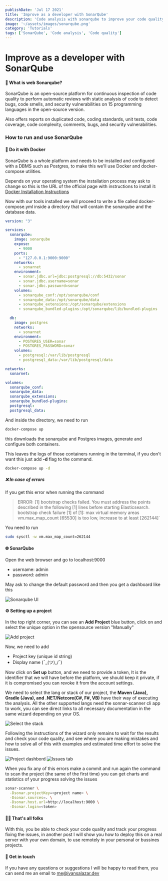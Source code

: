 ```yaml
---
publishDate: 'Jul 17 2021'
title: 'Improve as a developer with SonarQube'
description: 'Code analysis with sonarqube to improve your code quality'
image: '~/assets/images/sonarqube.png'
category: 'Tutorials'
tags: ['SonarQube', 'Code analysis', 'Code quality']
---
```


# Improve as a developer with SonarQube

#### 🤔 What is web Sonarqube?

SonarQube is an open-source platform for continuous inspection of code quality to perform automatic reviews with static analysis of code to detect bugs, code smells, and security vulnerabilities on 15 programming languages in the open-source version. 

Also offers reports on duplicated code, coding standards, unit tests, code coverage, code complexity, comments, bugs, and security vulnerabilities.


### How to run and use SonarQube

#### 🐋 Do it with Docker

SonarQube is a whole platform and needs to be installed and configured with a DBMS such as Postgres, to make this we'll use Docker and docker-compose utilities.

Depends on your operating system the installation process may ask to change so this is the URL of the official page with instructions to install it: [Docker Installation Instructions](https://docs.docker.com/get-docker/)

Now with our tools installed we will proceed to write a file called docker-compose.yml inside a directory that will contain the sonarqube and the database data.


```yml
version: "3"

services:
  sonarqube:
    image: sonarqube
    expose:
      - 9000
    ports:
      - "127.0.0.1:9000:9000"
    networks:
      - sonarnet
    environment:
      - sonar.jdbc.url=jdbc:postgresql://db:5432/sonar
      - sonar.jdbc.username=sonar
      - sonar.jdbc.password=sonar
    volumes:
      - sonarqube_conf:/opt/sonarqube/conf
      - sonarqube_data:/opt/sonarqube/data
      - sonarqube_extensions:/opt/sonarqube/extensions
      - sonarqube_bundled-plugins:/opt/sonarqube/lib/bundled-plugins

  db:
    image: postgres
    networks:
      - sonarnet
    environment:
      - POSTGRES_USER=sonar
      - POSTGRES_PASSWORD=sonar
    volumes:
      - postgresql:/var/lib/postgresql
      - postgresql_data:/var/lib/postgresql/data

networks:
  sonarnet:

volumes:
  sonarqube_conf:
  sonarqube_data:
  sonarqube_extensions:
  sonarqube_bundled-plugins:
  postgresql:
  postgresql_data:
```

And inside the directory, we need to run 

```bash
docker-compose up
``` 

this downloads the sonarqube and Postgres images, generate and configure both containers.

This leaves the logs of those containers running in the terminal, if you don't want this just add **-d** flag to the command.

```bash
docker-compose up -d
``` 

##### ❌ In case of errors

If you get this error when running the command

> ERROR: [1] bootstrap checks failed. You must address the points described in the following [1] lines before starting Elasticsearch.
> bootstrap check failure [1] of [1]: max virtual memory areas vm.max_map_count [65530] is too low, increase to at least [262144]`

You need to run

```bash
sudo sysctl -w vm.max_map_count=262144
```

#### 🌐 SonarQube

Open the web browser and go to localhost:9000

- username: admin
- password: admin

May ask to change the default password and then you get a dashboard like this

![Sonarqube UI](https://i.stack.imgur.com/0SGfW.png)

#### ⚙️ Setting up a project


In the top right corner, you can see an **Add Project** blue button, click on and select the unique option in the opensource version "Manually"

![Add project](https://res.cloudinary.com/ivansalazar/image/upload/v1623994407/sonarqube/sq1.png)

Now, we need to add

- Project key (unique id string)
- Display name (¯\_(ツ)_/¯)

Now click on **Set up** button, and we need to provide a token, It is the identifier that we will have before the platform, we should keep it private, if it is compromised you can revoke it from the account settings.

We need to select the lang or stack of our project, the **Maven (Java), Gradle (Java), and .NET/Netcore(C#, F#, VB)** have their way of executing the analysis. All the other supported langs need the sonnar-scanner cli app to work, you can see direct links to all necessary documentation in the same wizard depending on your OS.

![Select the stack](https://res.cloudinary.com/ivansalazar/image/upload/v1623994407/sonarqube/sq2.png)

Following the instructions of the wizard only remains to wait for the results and check your code quality, and see where you are making mistakes and how to solve all of this with examples and estimated time effort to solve the issues.

![Project dashbord](https://res.cloudinary.com/ivansalazar/image/upload/v1623994407/sonarqube/sq3.png)
![Issues tab](https://res.cloudinary.com/ivansalazar/image/upload/v1623994407/sonarqube/sq4.png)

When you fix any of this errors make a commit and run again the command to scan the project (the same of the first time) you can get charts and statistics of your progress solving the issues

```bash
sonar-scanner \
  -Dsonar.projectKey=<project name> \
  -Dsonar.sources=. \
  -Dsonar.host.url=http://localhost:9000 \
  -Dsonar.login=<token>
```

#### 🐰🥕 That's all folks

With this, you be able to check your code quality and track your progress fixing the issues, in another post I will show you how to deploy this on a real server with your own domain, to use remotely in your personal or bussines projects.

#### 🙋 Get in touch

If you have any questions or suggestions I will be happy to read them, you can send me an email to [me@ivansalazar.dev](mailto:me@ivansalazar.dev)
